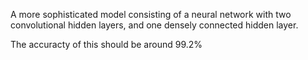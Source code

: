 A more sophisticated model consisting of a neural network with two
convolutional hidden layers, and one densely connected hidden layer.

The accuracty of this should be around 99.2%